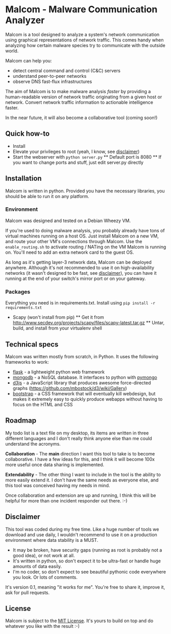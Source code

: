 # Malcom - Malware Communication Analyzer

Malcom is a tool designed to analyze a system's network communication using graphical representations of network traffic. This comes handy when analyzing how certain malware species try to communicate with the outside world. 

Malcom can help you: 

* detect central command and control (C&C) servers
* understand peer-to-peer networks
* observe DNS fast-flux infrastructures

The aim of Malcom is to make malware analysis *faster* by providing a human-readable version of network traffic originating from a given host or network. Convert network traffic information to actionable intelligence faster.

In the near future, it will also become a collaborative tool (coming soon!)

## Quick how-to

* Install
* Elevate your privileges to root (yeah, I know, see [disclaimer](/README.md#Disclaimer))
* Start the webserver with `python server.py`
** Default port is 8080
** If you want to change ports and stuff, just edit server.py directly

## Installation

Malcom is written in python. Provided you have the necessary libraries, you should be able to run it on any platform.

### Environment

Malcom was designed and tested on a Debian Wheezy VM.

If you're used to doing malware analysis, you probably already have tons of virtual machines running on a host OS. Just install Malcom on a new VM, and route your other VM's connections through Malcom. Use the `enable_routing.sh` to activate routing / NATing on the VM Malcom is running on. You'll need to add an extra network card to the guest OS.

As long as it's getting layer-3 network data, Malcom can be deployed anywhere. Although it's not recommended to use it on high-availability networks (it wasn't designed to be fast, see [disclaimer](/README.md#Disclaimer)), you can have it running at the end of your switch's mirror port or on your gateway.

### Packages

Everything you need is in requirements.txt. Install using `pip install -r requirements.txt`

* Scapy (won't install from pip)
** Get it from http://www.secdev.org/projects/scapy/files/scapy-latest.tar.gz
** Untar, build, and install from your virtualenv shell

## Technical specs

Malcom was written mostly from scratch, in Python. It uses the following frameworks to work: 

* [flask](http://flask.pocoo.org/) - a lightweight python web framework
* [mongodb](http://www.mongodb.org/) - a NoSQL database. It interfaces to python with [pymongo](http://api.mongodb.org/python/current/)
* [d3js](http://d3js.org/) - a JavaScript library that produces awesome force-directed graphs (https://github.com/mbostock/d3/wiki/Gallery)
* [bootstrap](http://twitter.github.io/bootstrap/) - a CSS framework that will eventually kill webdesign, but makes it extremely easy to quickly produce webapps without having to focus on the HTML and CSS

## Roadmap

My todo list is a text file on my desktop, its items are written in three different languages and I don't really think anyone else than me could understand the acronyms.

**Collaboration** - The **main** direction I want this tool to take is to become collaborative. I have a few ideas for this, and I think it will become 100x more useful once data sharing is implemented.

**Extendability** - The other thing I want to include in the tool is the ability to more easily extend it. I don't have the same needs as everyone else, and this tool was conceived having my needs in mind.

Once collaboration and extension are up and running, I think this will be helpful for more than one incident responder out there. :-)

## Disclaimer

This tool was coded during my free time. Like a huge number of tools we download and use daily, I wouldn't recommend to use it on a production environment where data stability is a MUST.

* It may be broken, have security gaps (running as root is probably not a good idea), or not work at all. 
* It's written in python, so don't expect it to be ultra-fast or handle huge amounts of data easily. 
* I'm no coder, so don't expect to see beautiful pythonic code everywhere you look. Or lots of comments.

It's version 0.1, meaning "it works for me". You're free to share it, improve it, ask for pull requests.

## License

Malcom is subject to the [MIT License](http://opensource.org/licenses/MIT). It's yours to build on top and do whatever you like with the result :-)